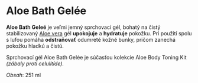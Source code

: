 Aloe Bath Gelée
===============

**Aloe Bath Geleé** je veľmi jemný sprchovací gél, bohatý na čistý stabilizovaný
[Aloe vera]( ../bylinky/aloe-vera) gél **upokojuje** a **hydratuje** pokožku.
Pri použití spolu s lufou pomáha **odstraňovať** odumreté kožné bunky, pričom
zanechá pokožku hladkú a čistú.

Sprchovací gél Aloe Bath Gelée je súčasťou kolekcie Aloe Body Toning Kit
*(zábaly proti celulitíde).*

*Obsah*: 251 ml

